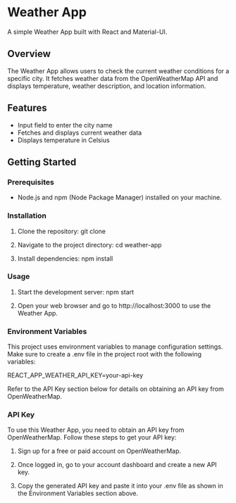 # Weather App

A simple Weather App built with React and Material-UI.

## Overview

The Weather App allows users to check the current weather conditions for a specific city. It fetches weather data from the OpenWeatherMap API and displays temperature, weather description, and location information.

## Features

- Input field to enter the city name
- Fetches and displays current weather data
- Displays temperature in Celsius

## Getting Started

### Prerequisites

- Node.js and npm (Node Package Manager) installed on your machine.

### Installation

1. Clone the repository:
    git clone <repository-url>

2. Navigate to the project directory:
    cd weather-app

3. Install dependencies:
    npm install

### Usage

1. Start the development server:
    npm start

2. Open your web browser and go to http://localhost:3000 to use the Weather App.

### Environment Variables

This project uses environment variables to manage configuration settings. Make sure to create a .env file in the project root with the following variables:

REACT_APP_WEATHER_API_KEY=your-api-key

Refer to the API Key section below for details on obtaining an API key from OpenWeatherMap.

### API Key
To use this Weather App, you need to obtain an API key from OpenWeatherMap. Follow these steps to get your API key:

1. Sign up for a free or paid account on OpenWeatherMap.

2. Once logged in, go to your account dashboard and create a new API key.

3. Copy the generated API key and paste it into your .env file as shown in the Environment Variables section above.